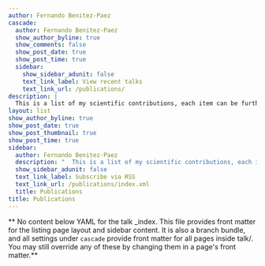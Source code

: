 ```yaml
---
author: Fernando Benitez-Paez
cascade:
  author: Fernando Benitez-Paez
  show_author_byline: true
  show_comments: false
  show_post_date: true
  show_post_time: true
  sidebar:
    show_sidebar_adunit: false
    text_link_label: View recent talks
    text_link_url: /publications/
description: |
  This is a list of my scientific contributions, each item can be further open to get more information.
layout: list
show_author_byline: true
show_post_date: true
show_post_thumbnail: true
show_post_time: true
sidebar:
  author: Fernando Benitez-Paez
  description: "  This is a list of my scientific contributions, each item can be further open to get more information.\n"
  show_sidebar_adunit: false
  text_link_label: Subscribe via RSS
  text_link_url: /publications/index.xml
  title: Publications
title: Publications
---
```


** No content below YAML for the talk _index. This file provides front matter for the listing page layout and sidebar content. It is also a branch bundle, and all settings under `cascade` provide front matter for all pages inside talk/. You may still override any of these by changing them in a page's front matter.**

